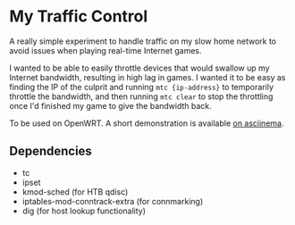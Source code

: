 My Traffic Control
==================

A really simple experiment to handle traffic on my slow home network to avoid issues when playing real-time Internet games.

I wanted to be able to easily throttle devices that would swallow up my Internet bandwidth, resulting in high lag in games. I wanted it to be easy as finding the IP of the culprit and running `mtc {ip-address}` to temporarily throttle the bandwidth, and then running `mtc clear` to stop the throttling once I'd finished my game to give the bandwidth back.

To be used on OpenWRT. A short demonstration is available [on asciinema](https://asciinema.org/a/4yrb0aovq6qwn7mcqd8moytz8).

Dependencies
------------

- tc
- ipset
- kmod-sched (for HTB qdisc)
- iptables-mod-conntrack-extra (for connmarking)
- dig (for host lookup functionality)
